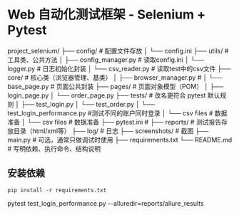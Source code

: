 # Web 自动化测试框架 - Selenium + Pytest

project_selenium/
├── config/                    # 配置文件存放
│   └── config.ini
├── utils/                     # 工具类、公共方法
│   ├── config_manager.py	   # 读取config.ini
│   └── logger.py              # 日志初始化封装
│   └── csv_reader.py          # 读取test中的csv文件
├── core/                      # 核心类（浏览器管理、基类）
│   ├── browser_manager.py     # 
│   └── base_page.py           # 页面公共封装
├── pages/                     # 页面对象模型（POM）
│   ├── login_page.py
│   └── order_page.py
├── tests/                     # 改名更符合 pytest 默认规则
│   ├── test_login.py
│   └── test_order.py
│   └── test_login_performance.py  #测试不同的账户同时登录
│   └── csv files              # 数据准备
│   └── csv files              # 数据准备
├── pytest.ini 				   # 
├── reports/                   # 测试报告存放目录（html/xml等）
├── log/                       # 日志
├── screenshots/               # 截图
├── main.py                    # 可选，通常只做调试时使用
├── requirements.txt
└── README.md                  # 写明依赖、执行命令、结构说明





## 安装依赖
	pip install -r requirements.txt
	
	
pytest test_login_performance.py --alluredir=reports/allure_results









